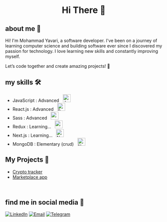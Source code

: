 <h1 align="center">Hi There 👋</h1>



## about me 📌
Hi! I'm Mohammad Yavari, a software developer.
I've been on a journey of learning computer science and building software ever since I discovered my passion for technology.
I love learning new skills and constantly improving myself.

Let’s code together and create amazing projects! 🌟


## my skills 🛠️
<ul>  
  <li>JavaScript : Advanced &nbsp; <img src="https://skillicons.dev/icons?i=js" alt="JavaScript" width="25" height="25"></li>
  <li>React.js : Advanced &nbsp; <img src="https://skillicons.dev/icons?i=react" alt="React.js" width="25" height="25"></li>
  <li>Sass : Advanced &nbsp; <img src="https://skillicons.dev/icons?i=sass" alt="redux" width="25" height="25"></li>
  <li>Redux : Learning... &nbsp; <img src="https://skillicons.dev/icons?i=redux" alt="redux" width="25" height="25"></li>
  <li>Next.js  : Learning... &nbsp; <img src="https://skillicons.dev/icons?i=nextjs" alt="Next.js" width="25" height="25"></li>
  <li>MongoDB  : Elementary (crud) &nbsp; <img src="https://skillicons.dev/icons?i=mongodb" alt="Next.js" width="25" height="25"></li>

<!--   <li>Tailwind CSS : Advanced &nbsp; <img src="https://skillicons.dev/icons?i=tailwind" alt="Tailwind CSS" width="25" height="25"></li> -->
<!--   <li>TypeScript : Learning... &nbsp; <img src="https://skillicons.dev/icons?i=typescript" alt="TypeScript" width="25" height="25"></li>  -->
<!--   <li>GraphQL : Learning... &nbsp; <img src="https://skillicons.dev/icons?i=graphql" alt="React.js" width="25" height="25"></li>  -->
</ul>


## My Projects 🚀
- [Crypto tracker](https://react-crypto-app-mu-dusky.vercel.app/)
- [Marketplace app](https://github.com/mmd-yavarii/rjs-shoping-app)





<br>

## find me in social media 🔎
<a href="https://www.linkedin.com/in/mmd-yavarii">![LinkedIn](https://img.shields.io/badge/LinkedIn-mmd_yavarii-0A66C2)</a> 
<a href="mailto:mdyavarii@gmail.com">![Email](https://img.shields.io/badge/Email-mdyavarii@gmail.com-0072C6)</a>
<a href="https://t.me/mmd_yavarii">![Telegram](https://img.shields.io/badge/Telegram-mmd_yavarii-0088CC)</a>


